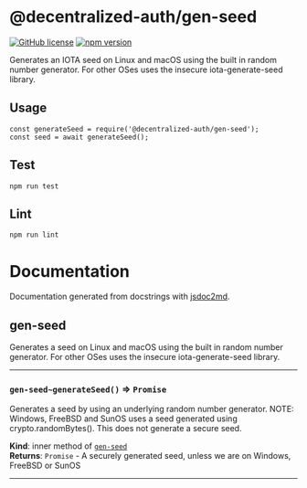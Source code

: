 # @decentralized-auth/gen-seed

[![GitHub license](https://img.shields.io/badge/license-Apache%202.0-blue.svg)](https://raw.githubusercontent.com/alliander/decentralized-auth/master/decentralized-auth/shared-libs/iota/LICENSE) [![npm version](https://badge.fury.io/js/%40decentralized-auth%2Fgen-seed.svg)](https://badge.fury.io/js/%40decentralized-auth%2Fgen-seed)

Generates an IOTA seed on Linux and macOS using the built in random number generator. For other OSes uses the insecure iota-generate-seed library.

## Usage

```
const generateSeed = require('@decentralized-auth/gen-seed');
const seed = await generateSeed();
```

## Test

```
npm run test
```

## Lint

```
npm run lint
```

# Documentation

Documentation generated from docstrings with [jsdoc2md](https://www.npmjs.com/package/jsdoc-to-markdown).

<a name="module_gen-seed"></a>

## gen-seed
Generates a seed on Linux and macOS using the built in random number
generator. For other OSes uses the insecure iota-generate-seed library.


* * *

<a name="module_gen-seed..generateSeed"></a>

### `gen-seed~generateSeed()` ⇒ <code>Promise</code>
Generates a seed by using an underlying random number generator.
NOTE: Windows, FreeBSD and SunOS uses a seed generated using crypto.randomBytes().
      This does not generate a secure seed.

**Kind**: inner method of [<code>gen-seed</code>](#module_gen-seed)  
**Returns**: <code>Promise</code> - A securely generated seed, unless we are on Windows,
                   FreeBSD or SunOS  

* * *

